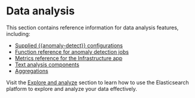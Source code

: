 # Data analysis

This section contains reference information for data analysis features, including:

* [Supplied {{anomaly-detect}} configurations](/reference/machine-learning/supplied-anomaly-detection-configurations.md)
* [Function reference for anomaly detection jobs](/reference/machine-learning/machine-learning-functions.md)
* [Metrics reference for the Infrastructure app](/reference/data-analysis/observability/index.md)
* [Text analysis components](elasticsearch://reference/text-analysis/index.md)
* [Aggregations](elasticsearch://reference/aggregations/index.md)

Visit the [Explore and analyze](/explore-analyze/index.md) section to learn how to use the Elasticsearch platform to explore and analyze your data effectively.
